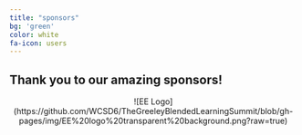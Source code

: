 ```yaml
---
title: "sponsors"
bg: 'green'
color: white
fa-icon: users
---
```


## Thank you to our amazing sponsors!

<p align="center">
  ![EE Logo](https://github.com/WCSD6/TheGreeleyBlendedLearningSummit/blob/gh-pages/img/EE%20logo%20transparent%20background.png?raw=true)
</p>
